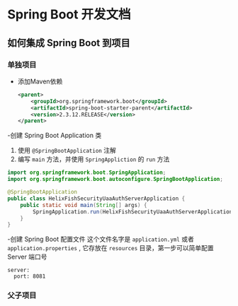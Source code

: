 # Spring Boot 开发文档
## 如何集成 Spring Boot 到项目
### 单独项目
- 添加Maven依赖
    ```xml
    <parent>
        <groupId>org.springframework.boot</groupId>
        <artifactId>spring-boot-starter-parent</artifactId>
        <version>2.3.12.RELEASE</version>
    </parent>
    ```
 -创建 Spring Boot Application 类
 1. 使用 `@SpringBootApplication` 注解
 2. 编写 `main` 方法，并使用 `SpringAppliction` 的 `run` 方法 
```java
import org.springframework.boot.SpringApplication;
import org.springframework.boot.autoconfigure.SpringBootApplication;

@SpringBootApplication
public class HelixFishSecurityUaaAuthServerApplication {
    public static void main(String[] args) {
        SpringApplication.run(HelixFishSecurityUaaAuthServerApplication.class,args);
    }
}

```
 -创建 Spring Boot 配置文件
这个文件名字是 `application.yml` 或者  `application.properties` , 它存放在 `resources` 目录，第一步可以简单配置 Server 端口号
```properties
server:
  port: 8081
```
### 父子项目